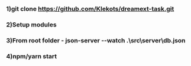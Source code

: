 ### 1)git clone https://github.com/Klekots/dreamext-task.git
### 2)Setup modules 
### 3)From root folder - json-server --watch .\src\server\db.json
### 4)npm/yarn start
